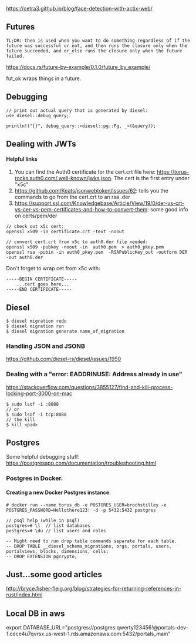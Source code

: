 

https://cetra3.github.io/blog/face-detection-with-actix-web/

## Futures

```
TL;DR: then is used when you want to do something regardless of if the future was successful or not, and_then runs the closure only when the future succeeded, and or_else runs the closure only when the future failed.
```

https://docs.rs/future-by-example/0.1.0/future_by_example/

fut_ok wraps things in a future.

## Debugging

```
// print out actual query that is generated by diesel:
use diesel::debug_query;

println!("{}", debug_query::<diesel::pg::Pg, _>(&query));
```

## Dealing with JWTs

#### Helpful links
1. You can find the Auth0 certificate for the cert.crt file here: https://torus-rocks.auth0.com/.well-known/jwks.json. The cert is the first entry under "x5c"
2. https://github.com/Keats/jsonwebtoken/issues/62: tells you the commands to go from the cert.crt to an rsa .der
3. https://support.ssl.com/Knowledgebase/Article/View/19/0/der-vs-crt-vs-cer-vs-pem-certificates-and-how-to-convert-them: some good info on certs/pem/der

```
// check out x5c cert:
openssl x509 -in certificate.crt -text -noout

// convert cert.crt from x5c to auth0.der file needed:
openssl x509 -pubkey -noout -in  auth0.pem  > auth0_pkey.pem
openssl rsa -pubin -in auth0_pkey.pem  -RSAPublicKey_out -outform DER -out auth0.der
```

Don't forget to wrap cet from x5c with: 
```
-----BEGIN CERTIFICATE-----
    ...cert goes here...
-----END CERTIFICATE-----
```

## Diesel

```
$ diesel migration redo
$ diesel migration run
$ diesel migration generate name_of_migration
```

### Handling JSON and JSONB
https://github.com/diesel-rs/diesel/issues/1950

### Dealing with a "error: EADDRINUSE: Address already in use"

https://stackoverflow.com/questions/3855127/find-and-kill-process-locking-port-3000-on-mac

```
$ sudo lsof -i :8088
// or
$ sudo lsof -i tcp:8088
// the kill
$ kill <pid>
```


## Postgres

Some helpful debugging stuff: https://postgresapp.com/documentation/troubleshooting.html

### Postgres in Docker.

#### Creating a new Docker Postgres instance.

```
# docker run --name torus_db -e POSTGRES_USER=brochstilley -e POSTGRES_PASSWORD=Hellothere123! -d -p 5432:5432 postgres
```

```
// psql help (while in psql)
postgres=# \l  // list databases
postgres=# \du // list users and roles
```

```
-- Might need to run drop table commands separate for each table.
-- DROP TABLE __diesel_schema_migrations, orgs, portals, users, portalviews, blocks, dimensions, cells;
-- DROP EXTENSION pgcrypto;
```

## Just...some good articles
http://bryce.fisher-fleig.org/blog/strategies-for-returning-references-in-rust/index.html


## Local DB in aws
export DATABASE_URL="postgres://postgres:qwerty123456!@portals-dev-1.cece4u7qvrsx.us-west-1.rds.amazonaws.com:5432/portals_main"